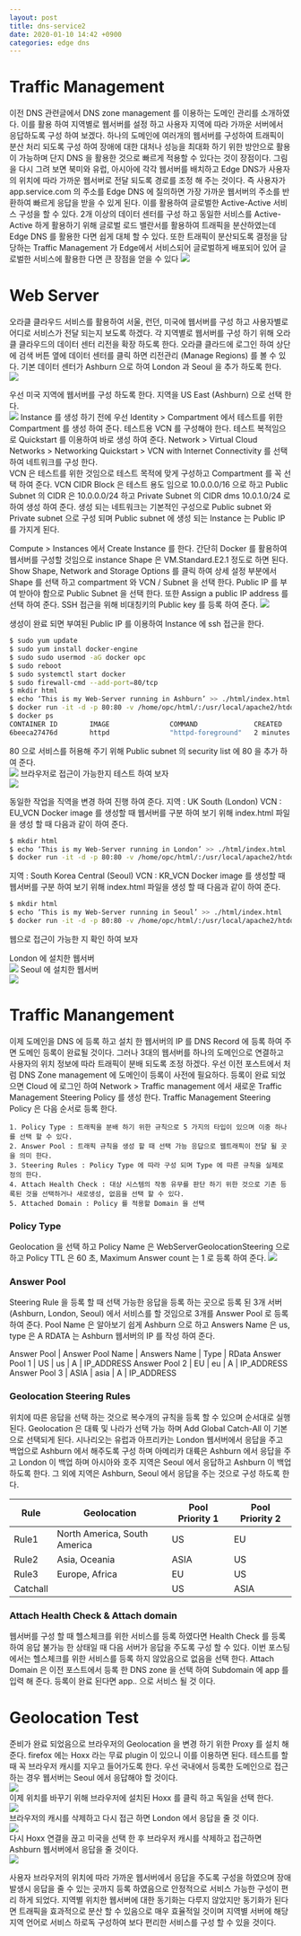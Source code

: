 ```yaml
---
layout: post
title: dns-service2
date: 2020-01-10 14:42 +0900
categories: edge dns
---
```

# Traffic Management
이전 DNS 관련글에서 DNS zone management 를 이용하는 도메인 관리를 소개하였다. 이를 활용 하여 지역별로 웹서버를 설정 하고 사용자 지역에 따라 가까운 서버에서 응답하도록 구성 하여 보겠다. 하나의 도메인에 여러개의 웹서버를 구성하여 트래픽이 분산 처리 되도록 구성 하여 장애에 대한 대처나 성능을 최대화 하기 위한 방안으로 활용이 가능하며 단지 DNS 을 활용한 것으로 빠르게 적용할 수 있다는 것이 장점이다.
그림을 다시 그려 보면 북미와 유럽, 아시아에 각각 웹서버를 배치하고 Edge DNS가 사용자의 위치에 따라 가까운 웹서버로 전달 되도록 경로를 조정 해 주는 것이다. 즉 사용자가 app.service.com 의 주소를 Edge DNS 에 질의하면 가장 가까운 웹서버의 주소를 반환하여 빠르게 응답을 받을 수 있게 된다. 이를 활용하여 글로벌한 Active-Active 서비스 구성을 할 수 있다. 2개 이상의 데이터 센터를 구성 하고 동일한 서비스를 Active-Active 하게 활용하기 위해 글로벌 로드 밸란서를 활용하여 트래픽을 분산하였는데 Edge DNS 를 활용한 다면 쉽게 대체 할 수 있다. 또한 트래픽이 분산되도록 결정을 담당하는 Traffic Management 가 Edge에서 서비스되어 글로벌하게 배포되어 있어 글로벌한 서비스에 활용한 다면 큰 장점을 얻을 수 있다
![](/image/dns-service2/dns-service-1.png)

# Web Server
오라클 클라우드 서비스를 활용하여 서울, 런던, 미국에 웹서버를 구성 하고 사용자별로 어디로 서비스가 전달 되는지 보도록 하겠다. 각 지역별로 웹서버를 구성 하기 위해 오라클 클라우드의 데이터 센터 리전을 확장 하도록 한다. 오라클 클라드에 로그인 하여 상단에 검색 버튼 옆에 데이터 센터를 클릭 하면 리전관리 (Manage Regions) 를 볼 수 있다. 기본 데이터 센터가 Ashburn 으로 하여 London 과 Seoul 을 추가 하도록 한다.  
![](/image/dns-service2/dns-service-2.png)

우선 미국 지역에 웹서버를 구성 하도록 한다. 지역을 US East (Ashburn) 으로 선택 한다.  
![](/image/dns-service2/dns-service-3.png)
Instance 를 생성 하기 전에 우선 Identity > Compartment 에서 테스트를 위한 Compartment 를 생성 하여 준다.
테스트용 VCN 를 구성해야 한다. 테스트 복적임으로 Quickstart 를 이용하여 바로 생성 하여 준다.
Network > Virtual Cloud Networks > Networking Quickstart > VCN with Internet Connectivity 를 선택하여 네트워크를 구성 한다.  
VCN 은 테스트를 위한 것임으로 테스트 목적에 맞게 구성하고 Compartment 를 꼭 선택 하여 준다. VCN CIDR Block 은 테스트 용도 임으로 10.0.0.0/16 으로 하고 Public Subnet 의 CIDR 은 10.0.0.0/24 하고 Private Subnet 의 CIDR dms 10.0.1.0/24 로 하여 생성 하여 준다. 생성 되는 네트워크는 기본적인 구성으로 Public subnet 와 Private subnet 으로 구성 되며 Public subnet 에 생성 되는 Instance 는 Public IP 를 가지게 된다.

Compute > Instances 에서 Create Instance 를 한다. 간단히 Docker 를 활용하여 웹서버를 구성할 것임으로 instance Shape 은 VM.Standard.E2.1 정도로 하면 된다.
Show Shape, Network and Storage Options 를 클릭 하여 상세 설정 부분에서 Shape 를 선택 하고 compartment 와 VCN / Subnet 을 선택 한다. Public IP 를 부여 받아야 함으로 Public Subnet 을 선택 한다. 또한 Assign a public IP address 를 선택 하여 준다.
SSH 접근을 위해 비대칭키의 Public key 를 등록 하여 준다.
![](/image/dns-service2/dns-service-4.png)

생성이 완료 되면 부여된 Public IP 를 이용하여 Instance 에 ssh 접근을 한다.
```bash
$ sudo yum update
$ sudo yum install docker-engine
$ sudo sudo usermod -aG docker opc
$ sudo reboot
$ sudo systemctl start docker
$ sudo firewall-cmd --add-port=80/tcp
$ mkdir html
$ echo ‘This is my Web-Server running in Ashburn’ >> ./html/index.html
$ docker run -it -d -p 80:80 -v /home/opc/html/:/usr/local/apache2/htdocs/ --name http httpd
$ docker ps 
CONTAINER ID        IMAGE               COMMAND              CREATED             STATUS              PORTS                NAMES
6beeca27476d        httpd               "httpd-foreground"   2 minutes ago       Up About a minute   0.0.0.0:80->80/tcp   http
```
80 으로 서비스를 허용해 주기 위해 Public subnet 의 security list 에 80 을 추가 하여 준다.  
![](/image/dns-service2/dns-service-5.png)
브라우저로 접근이 가능한지 테스트 하여 보자  
![](/image/dns-service2/dns-service-6.png)

동일한 작업을 직역을 변경 하여 진행 하여 준다. 
지역 : UK South (London)
VCN : EU_VCN
Docker image 를 생성할 때 웹서버를 구분 하여 보기 위해 index.html 파일을 생성 할 때 다음과 같이 하여 준다.
```bash
$ mkdir html
$ echo ‘This is my Web-Server running in London’ >> ./html/index.html
$ docker run -it -d -p 80:80 -v /home/opc/html/:/usr/local/apache2/htdocs/ --name http httpd
```
지역 : South Korea Central (Seoul)
VCN : KR_VCN
Docker image 를 생성할 때 웹서버를 구분 하여 보기 위해 index.html 파일을 생성 할 때 다음과 같이 하여 준다.
```bash
$ mkdir html
$ echo ‘This is my Web-Server running in Seoul’ >> ./html/index.html
$ docker run -it -d -p 80:80 -v /home/opc/html/:/usr/local/apache2/htdocs/ --name http httpd
```
웹으로 접근이 가능한 지 확인 하여 보자

London 에 설치한 웹서버  
![](/image/dns-service2/dns-service-7.png)
Seoul 에 설치한 웹서버  
![](/image/dns-service2/dns-service-8.png)

# Traffic Manangement
이제 도메인을 DNS 에 등록 하고 설치 한 웹서버의 IP 를 DNS Record 에 등록 하여 주면 도메인 등록이 완료될 것이다. 그러나 3대의 웹서버를 하나의 도메인으로 연결하고 사용자의 위치 정보에 따라 트래픽이 분배 되도록 조정 하겠다.
우선 이전 포스트에서 처럼 DNS Zone management 에 도메인이 등록이 사전에 필요하다. 등록이 완료 되었으면 Cloud 에 로그인 하여 Network > Traffic management 에서 새로운 Traffic Management Steering Policy 를 생성 한다.
Traffic Management Steering Policy 은 다음 순서로 등록 한다.

    1. Policy Type : 트래픽을 분배 하기 위한 규칙으로 5 가지의 타입이 있으며 이중 하나를 선택 할 수 있다. 
    2. Answer Pool : 트래픽 규칙을 생성 할 때 선택 가능 응답으로 웹트래픽이 전달 될 곳을 의미 한다.
    3. Steering Rules : Policy Type 에 따라 구성 되며 Type 에 따른 규칙을 실제로 정의 한다.
    4. Attach Health Check : 대상 시스템의 작동 유무를 판단 하기 위한 것으로 기존 등록된 것을 선택하거나 새로생성, 없음을 선택 할 수 있다.
    5. Attached Domain : Policy 를 적용할 Domain 을 선택

### Policy Type
Geolocation 을 선택 하고 Policy Name 은 WebServerGeolocationSteering 으로 하고 Policy TTL 은 60 초, Maximum Answer count 는 1 로 등록 하여 준다.
![](/image/dns-service2/dns-service-9.png)

### Answer Pool
Steering Rule 을 등록 할 때 선택 가능한 응답을 등록 하는 곳으로 등록 된 3개 서버 (Ashburn, London, Seoul) 에서 서비스를 할 것임으로 3개를 Answer Pool 로 등록 하여 준다. 
Pool Name 은 알아보기 쉽게 Ashburn 으로 하고 Answers Name 은 us, type 은 A RDATA 는 Ashburn 웹서버의 IP 를 작성 하여 준다.

Answer Pool | Answer Pool Name | Answers Name | Type | RData
Answer Pool 1 | US | us | A | IP_ADDRESS
Answer Pool 2 | EU | eu | A | IP_ADDRESS
Answer Pool 3 | ASIA | asia | A | IP_ADDRESS

### Geolocation Steering Rules
위치에 따른 응답을 선택 하는 것으로 복수개의 규칙을 등록 할 수 있으며 순서대로 실행 된다.
Geolocation 은 대륙 및 나라가 선택 가능 하며 Add Global Catch-All 이 기본으로 선택되게 된다.
시나리오는 유럽과 아프리카는 London 웹서버에서 응답을 주고 백업으로 Ashburn 에서 해주도록 구성 하며 아메리카 대륙은 Ashburn 에서 응답을 주고 London 이 백업 하며 아시아와 호주 지역은 Seoul 에서 응답하고 Ashburn 이 백업 하도록 한다. 그 외에 지역은 Ashburn, Seoul 에서 응답을 주는 것으로 구성 하도록 한다.

Rule | Geolocation | Pool Priority 1 | Pool Priority 2 
--------- | --------- | --------- | --------- 
Rule1 | North America, South America | US | EU
Rule2 | Asia, Oceania | ASIA | US 
Rule3 | Europe, Africa | EU | US
Catchall | | US | ASIA

### Attach Health Check & Attach domain
웹서버를 구성 할 때 헬스체크를 위한 서비스를 등록 하였다면 Health Check 를 등록 하여 응답 불가능 한 상태일 때 다음 서버가 응답을 주도록 구성 할 수 있다. 이번 포스팅에서는 헬스체크를 위한 서비스를 등록 하지 않았음으로 없음을 선택 한다.
Attach Domain 은 이전 포스트에서 등록 한 DNS zone 을 선택 하여 Subdomain 에 app 를 입력 해 준다. 등록이 완료 된다면 app.*.* 으로 서비스 될 것 이다.

# Geolocation Test
준비가 완료 되었음으로 브라우저의 Geolocation 을 변경 하기 위한 Proxy 를 설치 해준다. firefox 에는 Hoxx 라는 무료 plugin 이 있으니 이를 이용하면 된다. 테스트를 할 때 꼭 브라우저 캐시를 지우고 들어가도록 한다. 우선 국내에서 등록한 도메인으로 접근 하는 경우 웹서버는 Seoul 에서 응답해야 할 것이다.  
![](/image/dns-service2/dns-service-10.png)  
이제 위치를 바꾸기 위해 브라우저에 설치된 Hoxx 를 클릭 하고 독일을 선택 한다.  
![](/image/dns-service2/dns-service-11.png)  
브라우저의 캐시를 삭제하고 다시 접근 하면 London 에서 응답을 줄 것 이다.  
![](/image/dns-service2/dns-service-12.png)  
다시 Hoxx 연결을 끊고 미국을 선택 한 후 브라우저 캐시를 삭제하고 접근하면 Ashburn 웹서버에서 응답을 줄 것이다.  
![](/image/dns-service2/dns-service-13.png)  

사용자 브라우저의 위치에 따라 가까운 웹서버에서 응답을 주도록 구성을 하였으며 장애 발생시 응답을 줄 수 있는 곳까지 등록 하였음으로 안정적으로 서비스 가능한 구성이 편리 하게 되었다. 지역별 위치한 웹서버에 대한 동기화는 다루지 않았지만 동기화가 된다면 트래픽을 효과적으로 분산 할 수 있음으로 매우 효율적일 것이며 지역별 서버에 해당 지역 언어로 서비스 하로독 구성하여 보다 편리한 서비스를 구성 할 수 있을 것이다.